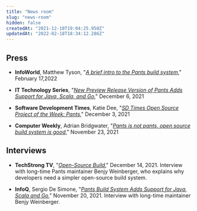 ```yaml
---
title: "News room"
slug: "news-room"
hidden: false
createdAt: "2021-12-10T19:04:25.950Z"
updatedAt: "2022-02-18T18:34:12.286Z"
---
```

Press
-----

- **InfoWorld**, Matthew Tyson, "_[A brief intro to the Pants build system](https://www.infoworld.com/article/3650508/a-brief-intro-to-the-pants-build-system.html)_," February 17,2022

- **IT Technology Series**, "_[New Preview Release Version of Pants Adds Support for Java, Scala, and Go](https://itechnologyseries.com/security/toolchain-releases-significant-update-to-the-pants-open-source-build-system/)_," December 6, 2021

- **Software Development Times**, Katie Dee, "_[SD Times Open Source Project of the Week: Pants](https://sdtimes.com/softwaredev/sd-times-open-source-project-of-the-week-pants/)_," December 3, 2021

- **Computer Weekly**, Adrian Bridgwater, "_[Pants is not pants, open source build system is good](https://www.computerweekly.com/blog/Open-Source-Insider/Pants-is-not-pants-open-source-build-system-is-good)_," November 23, 2021

Interviews
----------

- **TechStrong TV**, "_[Open-Source Build](https://digitalanarchist.com/videos/featured-guests/open-source-build-toolchain-labs)_," December 14, 2021. Interview with long-time Pants maintainer Benjy Weinberger, who explains why developers need a simpler open-source build system.

- **InfoQ**, Sergio De Simone, "_[Pants Build System Adds Support for Java, Scala and Go](https://www.infoq.com/news/2021/11/pants-build-system-2/)_," November 20, 2021. Interview with long-time maintainer Benjy Weinberger.

